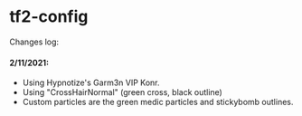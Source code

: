 # tf2-config

Changes log:
#### 2/11/2021:
- Using Hypnotize's Garm3n VIP Konr.
- Using "CrossHairNormal" (green cross, black outline)
- Custom particles are the green medic particles and stickybomb outlines.
